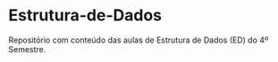 # Estrutura-de-Dados

Repositório com conteúdo das aulas de Estrutura de Dados (ED) do 4º Semestre.
